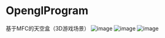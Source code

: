 # OpenglProgram
基于MFC的天空盒（3D游戏场景）
 ![image](https://github.com/xyygudu/OpenglProgram/blob/master/image/1.png)
 ![image](https://github.com/xyygudu/OpenglProgram/blob/master/image/2.png)
 ![image](https://github.com/xyygudu/OpenglProgram/blob/master/image/3.png)
